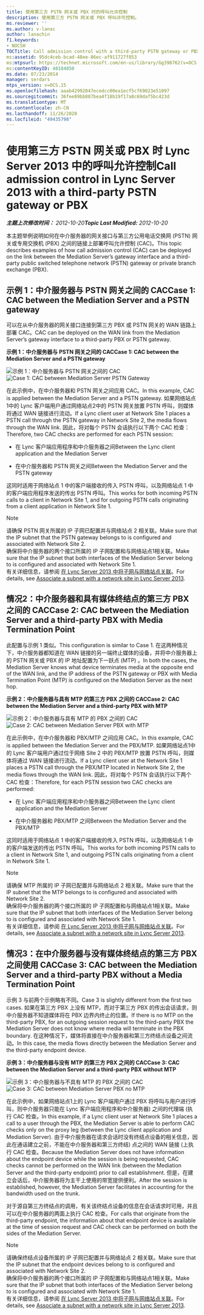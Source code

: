 ```yaml
---
title: 使用第三方 PSTN 网关或 PBX 时的呼叫允许控制
description: 使用第三方 PSTN 网关或 PBX 呼叫许可控制。
ms.reviewer: ''
ms.author: v-lanac
author: lanachin
f1.keywords:
- NOCSH
TOCTitle: Call admission control with a third-party PSTN gateway or PBX
ms:assetid: 95dc4ceb-bcad-48ee-86ec-af911727f853
ms:mtpsurl: https://technet.microsoft.com/en-us/library/Gg398762(v=OCS.15)
ms:contentKeyID: 48184850
ms.date: 07/23/2014
manager: serdars
mtps_version: v=OCS.15
ms.openlocfilehash: aaab42992047ecedcc00ea1ecf5cf69023e51097
ms.sourcegitcommit: 36fee89bb887bea4f18b19f17a8c69daf5bc423d
ms.translationtype: MT
ms.contentlocale: zh-CN
ms.lasthandoff: 11/26/2020
ms.locfileid: "49435798"
---
```

# <a name="call-admission-control-in-lync-server-2013-with-a-third-party-pstn-gateway-or-pbx"></a><span data-ttu-id="5e341-103">使用第三方 PSTN 网关或 PBX 时 Lync Server 2013 中的呼叫允许控制</span><span class="sxs-lookup"><span data-stu-id="5e341-103">Call admission control in Lync Server 2013 with a third-party PSTN gateway or PBX</span></span>

<div data-xmlns="http://www.w3.org/1999/xhtml">

<div class="topic" data-xmlns="http://www.w3.org/1999/xhtml" data-msxsl="urn:schemas-microsoft-com:xslt" data-cs="https://msdn.microsoft.com/">

<div data-asp="https://msdn2.microsoft.com/asp">



</div>

<div id="mainSection">

<div id="mainBody"><span data-ttu-id="5e341-104">

<span> </span></span><span class="sxs-lookup"><span data-stu-id="5e341-104">

<span> </span></span></span>

<span data-ttu-id="5e341-105">_**主题上次修改时间：** 2012-10-20_</span><span class="sxs-lookup"><span data-stu-id="5e341-105">_**Topic Last Modified:** 2012-10-20_</span></span>

<span data-ttu-id="5e341-106">本主题举例说明如何在中介服务器的网关接口与第三方公用电话交换网 (PSTN) 网关或专用交换机 (PBX) 之间的链接上部署呼叫允许控制 (CAC)。</span><span class="sxs-lookup"><span data-stu-id="5e341-106">This topic describes examples of how call admission control (CAC) can be deployed on the link between the Mediation Server’s gateway interface and a third-party public switched telephone network (PSTN) gateway or private branch exchange (PBX).</span></span>

<div>

## <a name="case-1-cac-between-the-mediation-server-and-a-pstn-gateway"></a><span data-ttu-id="5e341-107">示例 1：中介服务器与 PSTN 网关之间的 CAC</span><span class="sxs-lookup"><span data-stu-id="5e341-107">Case 1: CAC between the Mediation Server and a PSTN gateway</span></span>

<span data-ttu-id="5e341-108">可以在从中介服务器的网关接口连接到第三方 PBX 或 PSTN 网关的 WAN 链路上部署 CAC。</span><span class="sxs-lookup"><span data-stu-id="5e341-108">CAC can be deployed on the WAN link from the Mediation Server’s gateway interface to a third-party PBX or PSTN gateway.</span></span>

<span data-ttu-id="5e341-109">**示例 1：中介服务器与 PSTN 网关之间的 CAC**</span><span class="sxs-lookup"><span data-stu-id="5e341-109">**Case 1: CAC between the Mediation Server and a PSTN gateway**</span></span>

<span data-ttu-id="5e341-110">![示例 1：中介服务器与 PSTN 网关之间的 CAC](images/Gg398762.4bebf9ee-2732-4ea6-bbe5-0269b2903d8c(OCS.15).jpg "示例 1：中介服务器与 PSTN 网关之间的 CAC")</span><span class="sxs-lookup"><span data-stu-id="5e341-110">![Case 1: CAC between Mediation Server PSTN Gateway](images/Gg398762.4bebf9ee-2732-4ea6-bbe5-0269b2903d8c(OCS.15).jpg "Case 1: CAC between Mediation Server PSTN Gateway")</span></span>

<span data-ttu-id="5e341-111">在此示例中，在中介服务器和 PSTN 网关之间应用 CAC。</span><span class="sxs-lookup"><span data-stu-id="5e341-111">In this example, CAC is applied between the Mediation Server and a PSTN gateway.</span></span> <span data-ttu-id="5e341-112">如果网络站点1中的 Lync 客户端用户通过网络站点2中的 PSTN 网关放置 PSTN 呼叫，则媒体将通过 WAN 链接进行流动。</span><span class="sxs-lookup"><span data-stu-id="5e341-112">If a Lync client user at Network Site 1 places a PSTN call through the PSTN gateway in Network Site 2, the media flows through the WAN link.</span></span> <span data-ttu-id="5e341-113">因此，将对每个 PSTN 会话执行以下两个 CAC 检查：</span><span class="sxs-lookup"><span data-stu-id="5e341-113">Therefore, two CAC checks are performed for each PSTN session:</span></span>

  - <span data-ttu-id="5e341-114">在 Lync 客户端应用程序和中介服务器之间</span><span class="sxs-lookup"><span data-stu-id="5e341-114">Between the Lync client application and the Mediation Server</span></span>

  - <span data-ttu-id="5e341-115">在中介服务器和 PSTN 网关之间</span><span class="sxs-lookup"><span data-stu-id="5e341-115">Between the Mediation Server and the PSTN gateway</span></span>

<span data-ttu-id="5e341-116">这同时适用于网络站点 1 中的客户端接收的传入 PSTN 呼叫，以及网络站点 1 中的客户端应用程序发送的传出 PSTN 呼叫。</span><span class="sxs-lookup"><span data-stu-id="5e341-116">This works for both incoming PSTN calls to a client in Network Site 1, and for outgoing PSTN calls originating from a client application in Network Site 1.</span></span>

<div>


> [!NOTE]
> <span data-ttu-id="5e341-117">请确保 PSTN 网关所属的 IP 子网已配置并与网络站点 2 相关联。</span><span class="sxs-lookup"><span data-stu-id="5e341-117">Make sure that the IP subnet that the PSTN gateway belongs to is configured and associated with Network Site 2.</span></span><BR><span data-ttu-id="5e341-118">确保将中介服务器的两个接口所属的 IP 子网配置和与网络站点1相关联。</span><span class="sxs-lookup"><span data-stu-id="5e341-118">Make sure that the IP subnet that both interfaces of the Mediation Server belong to is configured and associated with Network Site 1.</span></span><BR><span data-ttu-id="5e341-119">有关详细信息，请参阅 <A href="lync-server-2013-associate-a-subnet-with-a-network-site.md">在 Lync Server 2013 中将子网与网络站点关联</A>。</span><span class="sxs-lookup"><span data-stu-id="5e341-119">For details, see <A href="lync-server-2013-associate-a-subnet-with-a-network-site.md">Associate a subnet with a network site in Lync Server 2013</A>.</span></span>



</div>

</div>

<div>

## <a name="case-2-cac-between-the-mediation-server-and-a-third-party-pbx-with-media-termination-point"></a><span data-ttu-id="5e341-120">情况2：中介服务器和具有媒体终结点的第三方 PBX 之间的 CAC</span><span class="sxs-lookup"><span data-stu-id="5e341-120">Case 2: CAC between the Mediation Server and a third-party PBX with Media Termination Point</span></span>

<span data-ttu-id="5e341-121">此配置与示例 1 类似。</span><span class="sxs-lookup"><span data-stu-id="5e341-121">This configuration is similar to Case 1.</span></span> <span data-ttu-id="5e341-122">在这两种情况下，中介服务器都知道在 WAN 链接的另一端终止媒体的设备，并将中介服务器上的 PSTN 网关或 PBX 的 IP 地址配置为下一跃点 (MTP) 。</span><span class="sxs-lookup"><span data-stu-id="5e341-122">In both the cases, the Mediation Server knows what device terminates media at the opposite end of the WAN link, and the IP address of the PSTN gateway or PBX with Media Termination Point (MTP) is configured on the Mediation Server as the next hop.</span></span>

<span data-ttu-id="5e341-123">**示例 2：中介服务器与具有 MTP 的第三方 PBX 之间的 CAC**</span><span class="sxs-lookup"><span data-stu-id="5e341-123">**Case 2: CAC between the Mediation Server and a third-party PBX with MTP**</span></span>

<span data-ttu-id="5e341-124">![示例 2：中介服务器与具有 MTP 的 PBX 之间的 CAC](images/Gg398762.1c0b5263-c053-4cca-842f-85dd670760c8(OCS.15).jpg "示例 2：中介服务器与具有 MTP 的 PBX 之间的 CAC")</span><span class="sxs-lookup"><span data-stu-id="5e341-124">![Case 2: CAC between Mediation Server PBX with MTP](images/Gg398762.1c0b5263-c053-4cca-842f-85dd670760c8(OCS.15).jpg "Case 2: CAC between Mediation Server PBX with MTP")</span></span>

<span data-ttu-id="5e341-125">在此示例中，在中介服务器和 PBX/MTP 之间应用 CAC。</span><span class="sxs-lookup"><span data-stu-id="5e341-125">In this example, CAC is applied between the Mediation Server and the PBX/MTP.</span></span> <span data-ttu-id="5e341-126">如果网络站点1中的 Lync 客户端用户通过位于网络 Site 2 中的 PBX/MTP 放置 PSTN 呼叫，则媒体将通过 WAN 链接进行流动。</span><span class="sxs-lookup"><span data-stu-id="5e341-126">If a Lync client user at the Network Site 1 places a PSTN call through the PBX/MTP located in Network Site 2, the media flows through the WAN link.</span></span> <span data-ttu-id="5e341-127">因此，将对每个 PSTN 会话执行以下两个 CAC 检查：</span><span class="sxs-lookup"><span data-stu-id="5e341-127">Therefore, for each PSTN session two CAC checks are performed:</span></span>

  - <span data-ttu-id="5e341-128">在 Lync 客户端应用程序和中介服务器之间</span><span class="sxs-lookup"><span data-stu-id="5e341-128">Between the Lync client application and the Mediation Server</span></span>

  - <span data-ttu-id="5e341-129">在中介服务器和 PBX/MTP 之间</span><span class="sxs-lookup"><span data-stu-id="5e341-129">Between the Mediation Server and the PBX/MTP</span></span>

<span data-ttu-id="5e341-130">这同时适用于网络站点 1 中的客户端接收的传入 PSTN 呼叫，以及网络站点 1 中的客户端发送的传出 PSTN 呼叫。</span><span class="sxs-lookup"><span data-stu-id="5e341-130">This works for both incoming PSTN calls to a client in Network Site 1, and outgoing PSTN calls originating from a client in Network Site 1.</span></span>

<div>


> [!NOTE]
> <span data-ttu-id="5e341-131">请确保 MTP 所属的 IP 子网已配置并与网络站点 2 相关联。</span><span class="sxs-lookup"><span data-stu-id="5e341-131">Make sure that the IP subnet that the MTP belongs to is configured and associated with Network Site 2.</span></span><BR><span data-ttu-id="5e341-132">确保将中介服务器的两个接口所属的 IP 子网配置和与网络站点1相关联。</span><span class="sxs-lookup"><span data-stu-id="5e341-132">Make sure that the IP subnet that both interfaces of the Mediation Server belong to is configured and associated with Network Site 1.</span></span><BR><span data-ttu-id="5e341-133">有关详细信息，请参阅 <A href="lync-server-2013-associate-a-subnet-with-a-network-site.md">在 Lync Server 2013 中将子网与网络站点关联</A>。</span><span class="sxs-lookup"><span data-stu-id="5e341-133">For details, see <A href="lync-server-2013-associate-a-subnet-with-a-network-site.md">Associate a subnet with a network site in Lync Server 2013</A>.</span></span>



</div>

</div>

<div>

## <a name="case-3-cac-between-the-mediation-server-and-a-third-party-pbx-without-a-media-termination-point"></a><span data-ttu-id="5e341-134">情况3：在中介服务器与没有媒体终结点的第三方 PBX 之间使用 CAC</span><span class="sxs-lookup"><span data-stu-id="5e341-134">Case 3: CAC between the Mediation Server and a third-party PBX without a Media Termination Point</span></span>

<span data-ttu-id="5e341-135">示例 3 与前两个示例略有不同。</span><span class="sxs-lookup"><span data-stu-id="5e341-135">Case 3 is slightly different from the first two cases.</span></span> <span data-ttu-id="5e341-136">如果在第三方 PBX 上没有 MTP，而对于第三方 PBX 的传出会话请求，则中介服务器不知道媒体将在 PBX 边界内终止的位置。</span><span class="sxs-lookup"><span data-stu-id="5e341-136">If there is no MTP on the third-party PBX, for an outgoing session request to the third-party PBX the Mediation Server does not know where media will terminate in the PBX boundary.</span></span> <span data-ttu-id="5e341-137">在这种情况下，媒体将直接在中介服务器和第三方终结点设备之间流动。</span><span class="sxs-lookup"><span data-stu-id="5e341-137">In this case, the media flows directly between the Mediation Server and the third-party endpoint device.</span></span>

<span data-ttu-id="5e341-138">**示例 3：中介服务器与没有 MTP 的第三方 PBX 之间的 CAC**</span><span class="sxs-lookup"><span data-stu-id="5e341-138">**Case 3: CAC between the Mediation Server and a third-party PBX without MTP**</span></span>

<span data-ttu-id="5e341-139">![示例 3：中介服务器与不具有 MTP 的 PBX 之间的 CAC](images/Gg398762.f4bcf800-3a68-4037-bb3f-adb2fdf50d32(OCS.15).jpg "示例 3：中介服务器与不具有 MTP 的 PBX 之间的 CAC")</span><span class="sxs-lookup"><span data-stu-id="5e341-139">![Case 3: CAC between Mediation Server PBX no MTP](images/Gg398762.f4bcf800-3a68-4037-bb3f-adb2fdf50d32(OCS.15).jpg "Case 3: CAC between Mediation Server PBX no MTP")</span></span>

<span data-ttu-id="5e341-140">在此示例中，如果网络站点1上的 Lync 客户端用户通过 PBX 将呼叫与用户进行呼叫，则中介服务器只能在 Lync 客户端应用程序和中介服务器) 之间的代理端 (执行 CAC 检查。</span><span class="sxs-lookup"><span data-stu-id="5e341-140">In this example, if a Lync client user at Network Site 1 places a call to a user through the PBX, the Mediation Server is able to perform CAC checks only on the proxy leg (between the Lync client application and Mediation Server).</span></span> <span data-ttu-id="5e341-141">由于中介服务器在请求会话时没有终结点设备的相关信息，因此在通话建立之前，不能在中介服务器和第三方终结) 点之间的 WAN 链接 (上执行 CAC 检查。</span><span class="sxs-lookup"><span data-stu-id="5e341-141">Because the Mediation Server does not have information about the endpoint device while the session is being requested, CAC checks cannot be performed on the WAN link (between the Mediation Server and the third-party endpoint) prior to call establishment.</span></span> <span data-ttu-id="5e341-142">但是，在建立会话后，中介服务器将为主干上使用的带宽提供便利。</span><span class="sxs-lookup"><span data-stu-id="5e341-142">After the session is established, however, the Mediation Server facilitates in accounting for the bandwidth used on the trunk.</span></span>

<span data-ttu-id="5e341-143">对于源自第三方终结点的调用，有关该终结点设备的信息在会话请求时可用，并且可以在中介服务器的两面上执行 CAC 检查。</span><span class="sxs-lookup"><span data-stu-id="5e341-143">For calls that originate from the third-party endpoint, the information about that endpoint device is available at the time of session request and CAC check can be performed on both the sides of the Mediation Server.</span></span>

<div>


> [!NOTE]
> <span data-ttu-id="5e341-144">请确保终结点设备所属的 IP 子网已配置并与网络站点 2 相关联。</span><span class="sxs-lookup"><span data-stu-id="5e341-144">Make sure that the IP subnet that the endpoint devices belong to is configured and associated with Network Site 2.</span></span><BR><span data-ttu-id="5e341-145">确保将中介服务器的两个接口所属的 IP 子网配置和与网络站点1相关联。</span><span class="sxs-lookup"><span data-stu-id="5e341-145">Make sure that the IP subnet that both interfaces of the Mediation Server belong to is configured and associated with Network Site 1.</span></span><BR><span data-ttu-id="5e341-146">有关详细信息，请参阅 <A href="lync-server-2013-associate-a-subnet-with-a-network-site.md">在 Lync Server 2013 中将子网与网络站点关联</A>。</span><span class="sxs-lookup"><span data-stu-id="5e341-146">For details, see <A href="lync-server-2013-associate-a-subnet-with-a-network-site.md">Associate a subnet with a network site in Lync Server 2013</A>.</span></span>



<span data-ttu-id="5e341-147"></div>

</div>

</div>

<span> </span>

</div>

</div>

</span><span class="sxs-lookup"><span data-stu-id="5e341-147"></div>

</div>

</div>

<span> </span>

</div>

</div>

</span></span></div>

